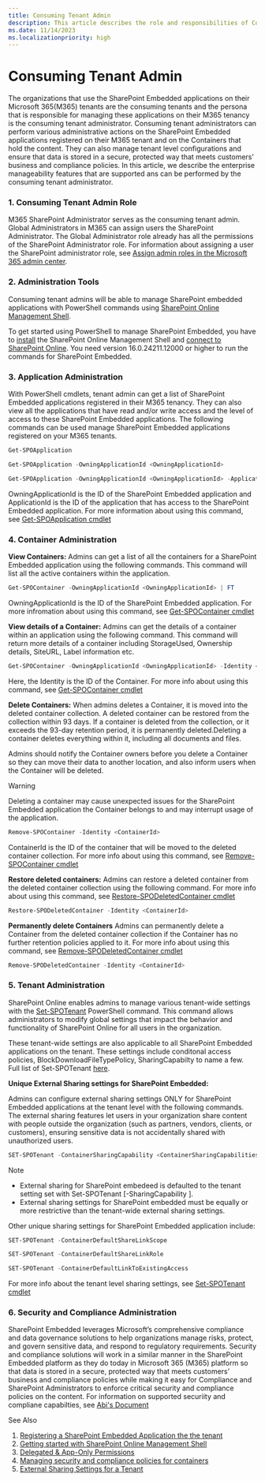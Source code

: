 ```yaml
---
title: Consuming Tenant Admin
description: This article describes the role and responsibilities of Consuming Tenant Admin in SharePoint Embedded
ms.date: 11/14/2023
ms.localizationpriority: high
---
```

# Consuming Tenant Admin

The organizations that use the SharePoint Embedded applications on their Microsoft 365(M365) tenants are the consuming tenants and the persona that is responsible for managing these applications on their M365 tenancy is the consuming tenant administrator. Consuming tenant administrators can perform various administrative actions on the SharePoint Embedded applications registered on their M365 tenant and on the Containers that hold the content. They can also manage tenant level configurations and ensure that data is stored in a secure, protected way that meets customers’ business and compliance policies. In this article, we describe the enterprise manageability features that are supported ans can be performed by the consuming tenant administrator.  

### 1. Consuming Tenant Admin Role 

M365 SharePoint Administrator serves as the consuming tenant admin.  Global Administrators in M365 can assign users the SharePoint Administrator. The Global Administrator role already has all the permissions of the SharePoint Administrator role. For information about assigning a user the SharePoint administrator role, see [Assign admin roles in the Microsoft 365 admin center](https://learn.microsoft.com/en-us/microsoft-365/admin/add-users/assign-admin-roles?view=o365-worldwide). 

### 2. Administration Tools

Consuming tenant admins will be able to manage SharePoint embedded applications with PowerShell commands using [SharePoint Online Management Shell](https://learn.microsoft.com/en-us/powershell/sharepoint/sharepoint-online/connect-sharepoint-online). 

To get started using PowerShell to manage SharePoint Embedded, you have to [install](https://www.microsoft.com/en-us/download/details.aspx?id=35588) the SharePoint Online Management Shell and [connect to SharePoint Online](https://learn.microsoft.com/en-us/powershell/module/sharepoint-online/connect-sposervice?view=sharepoint-ps). You need version 16.0.24211.12000 or higher to run the commands for SharePoint Embedded.

### 3. Application Administration

With PowerShell cmdlets, tenant admin can get a list of SharePoint Embedded applications registered in their M365 tenancy. They can also view all the applications that have read and/or write access and the level of access to these SharePoint Embedded applications.
The following commands can be used manage SharePoint Embedded applications registered on your M365 tenants. 

```powershell
Get-SPOApplication
```
```powershell
Get-SPOApplication -OwningApplicationId <OwningApplicationId>
```
```powershell
Get-SPOApplication -OwningApplicationId <OwningApplicationId> -ApplicationId <ApplicationId>
```
OwningApplicationId is the ID of the SharePoint Embedded application and ApplicationId is the ID of the application that has access to the SharePoint Embedded application.
For more information about using this command, see [Get-SPOApplication cmdlet](https://github.com/cindylay/OfficeDocs-SharePoint-PowerShell/edit/cindy/spocontainer/sharepoint/sharepoint-ps/sharepoint-online/Get-SPOContainer.md)

### 4. Container Administration

**View Containers:** Admins can get a list of all the containers for a SharePoint Embedded application using the following commands. This command will list all the active containers within the application.
```powershell
Get-SPOContainer -OwningApplicationId <OwningApplicationId> | FT
```
OwningApplicationId is the ID of the SharePoint Embedded application. For more infromation about using this command, see [Get-SPOContainer cmdlet](https://github.com/cindylay/OfficeDocs-SharePoint-PowerShell/edit/cindy/spocontainer/sharepoint/sharepoint-ps/sharepoint-online/Get-SPOContainer.md)

**View details of a Container:** Admins can get the details of a container within an application using the following command. This command will return more details of a container including StorageUsed, Ownership details, SiteURL, Label information etc.
  
```powershell
Get-SPOContainer -OwningApplicationId <OwningApplicationId> -Identity <ContainerId>  
```
Here, the Identity is the ID of the Container. For more info about using this command, see [Get-SPOContainer cmdlet](https://github.com/cindylay/OfficeDocs-SharePoint-PowerShell/edit/cindy/spocontainer/sharepoint/sharepoint-ps/sharepoint-online/Get-SPOContainer.md)

**Delete Containers:** When admins deletes a Container, it is moved into the deleted container collection. A deleted container can be restored from the collection within 93 days. If a container is deleted from the collection, or it exceeds the 93-day retention period, it is permanently deleted.Deleting a container deletes everything within it, including all documents and files.

Admins should notify the Container owners before you delete a Container so they can move their data to another location, and also inform users when the Container will be deleted.

> [!WARNING]
> Deleting a container may cause unexpected issues for the SharePoint Embedded application the Container belongs to and may interrupt usage of the application.

>
 ```powershell
Remove-SPOContainer -Identity <ContainerId> 
```
ContainerId is the ID of the container that will be moved to the deleted container collection. For more info about using this command, see [Remove-SPOContainer cmdlet](https://github.com/cindylay/OfficeDocs-SharePoint-PowerShell/edit/cindy/spocontainer/sharepoint/sharepoint-ps/sharepoint-online/Get-SPOContainer.md)

**Restore deleted containers:** Admins can restore a deleted container from the deleted container collection using the following command. For more info about using this command, see [Restore-SPODeletedContainer cmdlet](https://github.com/cindylay/OfficeDocs-SharePoint-PowerShell/edit/cindy/spocontainer/sharepoint/sharepoint-ps/sharepoint-online/Get-SPOContainer.md)
```powershell
Restore-SPODeletedContainer -Identity <ContainerId>
```
**Permanently delete Containers** Admins can permanently delete a Container from the deleted container collection if the Container has no further retention policies applied to it. For more info about using this command, see [Remove-SPODeletedContainer cmdlet](https://github.com/cindylay/OfficeDocs-SharePoint-PowerShell/edit/cindy/spocontainer/sharepoint/sharepoint-ps/sharepoint-online/Get-SPOContainer.md) 
```powershell
Remove-SPODeletedContainer -Identity <ContainerId>
```

### 5. Tenant Administration

SharePoint Online enables admins to manage various tenant-wide settings with the [Set-SPOTenant](https://learn.microsoft.com/en-us/powershell/module/sharepoint-online/set-spotenant?view=sharepoint-ps) PowerShell command. This command allows administrators to modify global settings that impact the behavior and functionality of SharePoint Online for all users in the organization. 

These tenant-wide settings are also applicable to all SharePoint Embedded applications on the tenant. These settings include conditonal access policies, BlockDownloadFileTypePolicy, SharingCapabilty to name a few.  Full list of Set-SPOTenant [here](https://learn.microsoft.com/en-us/powershell/module/sharepoint-online/set-spotenant?view=sharepoint-ps).

**Unique External Sharing settings for SharePoint Embedded:**

Admins can configure external sharing settings ONLY for SharePoint Embedded applications at the tenant level with the following commands. The external sharing features let users in your organization share content with people outside the organization (such as partners, vendors, clients, or customers), ensuring sensitive data is not accidentally shared with unauthorized users.
  
```powershell
SET-SPOTenant -ContainerSharingCapability <ContainerSharingCapabilities>
```
> [!NOTE]
> * External sharing for SharePoint embedeed is defaulted to the tenant setting set with Set-SPOTenant [-SharingCapability <SharingCapabilities>].
> * External sharing settings for SharePoint embedded must be equally or more restrictive than the tenant-wide external sharing settings.


Other unique sharing settings for SharePoint Embedded application include:
```powershell
SET-SPOTenant -ContainerDefaultShareLinkScope 
```

```powershell
SET-SPOTenant -ContainerDefaultShareLinkRole
```

 ```powershell
SET-SPOTenant -ContainerDefaultLinkToExistingAccess 
```
For more info about the tenant level sharing settings, see [Set-SPOTenant cmdlet](https://github.com/cindylay/OfficeDocs-SharePoint-PowerShell/edit/cindy/spocontainer/sharepoint/sharepoint-ps/sharepoint-online/Get-SPOContainer.md) 

  
### 6. Security and Compliance Administration
SharePoint Embedded leverages Microsoft’s comprehensive compliance and data governance solutions to help organizations manage risks, protect, and govern sensitive data, and respond to regulatory requirements. Security and compliance solutions will work in a similar manner in the SharePoint Embedded platform as they do today in Microsoft 365 (M365) platform so that data is stored in a secure, protected way that meets customers’ business and compliance policies while making it easy for Compliance and SharePoint Administrators to enforce critical security and compliance policies on the content. For information on supported securiity and compliane capabilties, see [Abi's Document](https://github.com/cindylay/OfficeDocs-SharePoint-PowerShell/edit/cindy/spocontainer/sharepoint/sharepoint-ps/sharepoint-online/Get-SPOContainer.md)

See Also
1. [Registering a SharePoint Embedded Application the the tenant](https://learn.microsoft.com/en-us/powershell/sharepoint/sharepoint-online/connect-sharepoint-online)
2. [Getting started with SharePoint Online Management Shell](https://learn.microsoft.com/en-us/powershell/sharepoint/sharepoint-online/connect-sharepoint-online)
3. [Delegated & App-Only Permissions](https://learn.microsoft.com/en-us/powershell/sharepoint/sharepoint-online/connect-sharepoint-online)  
4. [Managing security and compliance policies for containers](https://learn.microsoft.com/en-us/powershell/sharepoint/sharepoint-online/connect-sharepoint-online)
5. [External Sharing Settings for a Tenant](https://learn.microsoft.com/en-us/powershell/sharepoint/sharepoint-online/connect-sharepoint-online)
